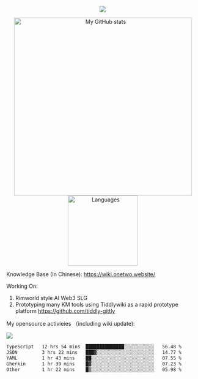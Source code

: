 <a href="https://github.com/linonetwo">
    <p align="center">
        <img src="https://github-profile-trophy.vercel.app/?username=linonetwo&column=7&theme=onedark"/>
    </p>
</a>
<a align="center" href="https://github.com/linonetwo">
  <p align="center">
    <img src="https://github-readme-stats.vercel.app/api?username=linonetwo&show_icons=true&count_private=true" alt="My GitHub stats" width="465"/>
    <img src="https://github-readme-stats.vercel.app/api/top-langs/?username=linonetwo&layout=compact&langs_count=10" alt="Languages" height="183">
  </p>
</a>

Knowledge Base (In Chinese): https://wiki.onetwo.website/

Working On: 

1. Rimworld style AI Web3 SLG
1. Prototyping many KM tools using Tiddlywiki as a rapid prototype platform https://github.com/tiddly-gittly

My opensource activieies （including wiki update):

![](https://visitor-badge.glitch.me/badge?page_id=linonetwo.linonetwo)

<!--START_SECTION:waka-->

```txt
TypeScript   12 hrs 54 mins  ██████████████░░░░░░░░░░░   56.48 %
JSON         3 hrs 22 mins   ███▓░░░░░░░░░░░░░░░░░░░░░   14.77 %
YAML         1 hr 43 mins    ██░░░░░░░░░░░░░░░░░░░░░░░   07.55 %
Gherkin      1 hr 39 mins    █▓░░░░░░░░░░░░░░░░░░░░░░░   07.23 %
Other        1 hr 22 mins    █▒░░░░░░░░░░░░░░░░░░░░░░░   05.98 %
```

<!--END_SECTION:waka-->
